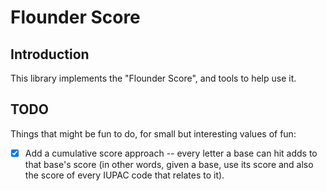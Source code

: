 # Flounder Score

## Introduction

This library implements the "Flounder Score", and tools to help use it.

## TODO

Things that might be fun to do, for small but interesting values of fun:

- [X] Add a cumulative score approach -- every letter a base can hit adds to
      that base's score (in other words, given a base, use its score and
      also the score of every IUPAC code that relates to it).

[//]: # (README.md ends here)
